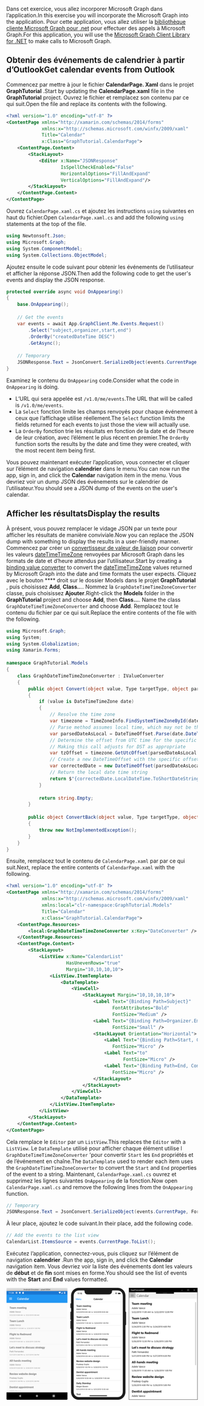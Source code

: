 <!-- markdownlint-disable MD002 MD041 -->

<span data-ttu-id="30419-101">Dans cet exercice, vous allez incorporer Microsoft Graph dans l’application.</span><span class="sxs-lookup"><span data-stu-id="30419-101">In this exercise you will incorporate the Microsoft Graph into the application.</span></span> <span data-ttu-id="30419-102">Pour cette application, vous allez utiliser la [bibliothèque cliente Microsoft Graph pour .net](https://github.com/microsoftgraph/msgraph-sdk-dotnet) pour effectuer des appels à Microsoft Graph.</span><span class="sxs-lookup"><span data-stu-id="30419-102">For this application, you will use the [Microsoft Graph Client Library for .NET](https://github.com/microsoftgraph/msgraph-sdk-dotnet) to make calls to Microsoft Graph.</span></span>

## <a name="get-calendar-events-from-outlook"></a><span data-ttu-id="30419-103">Obtenir des événements de calendrier à partir d’Outlook</span><span class="sxs-lookup"><span data-stu-id="30419-103">Get calendar events from Outlook</span></span>

<span data-ttu-id="30419-104">Commencez par mettre à jour le fichier **CalendarPage. Xaml** dans le projet **GraphTutorial** .</span><span class="sxs-lookup"><span data-stu-id="30419-104">Start by updating the **CalendarPage.xaml** file in the **GraphTutorial** project.</span></span> <span data-ttu-id="30419-105">Ouvrez le fichier et remplacez son contenu par ce qui suit.</span><span class="sxs-lookup"><span data-stu-id="30419-105">Open the file and replace its contents with the following.</span></span>

```xml
<?xml version="1.0" encoding="utf-8" ?>
<ContentPage xmlns="http://xamarin.com/schemas/2014/forms"
             xmlns:x="http://schemas.microsoft.com/winfx/2009/xaml"
             Title="Calendar"
             x:Class="GraphTutorial.CalendarPage">
    <ContentPage.Content>
        <StackLayout>
            <Editor x:Name="JSONResponse"
                    IsSpellCheckEnabled="False"
                    HorizontalOptions="FillAndExpand"
                    VerticalOptions="FillAndExpand"/>
        </StackLayout>
    </ContentPage.Content>
</ContentPage>
```

<span data-ttu-id="30419-106">Ouvrez `CalendarPage.xaml.cs` et ajoutez les instructions `using` suivantes en haut du fichier.</span><span class="sxs-lookup"><span data-stu-id="30419-106">Open `CalendarPage.xaml.cs` and add the following `using` statements at the top of the file.</span></span>

```cs
using Newtonsoft.Json;
using Microsoft.Graph;
using System.ComponentModel;
using System.Collections.ObjectModel;
```

<span data-ttu-id="30419-107">Ajoutez ensuite le code suivant pour obtenir les événements de l’utilisateur et afficher la réponse JSON.</span><span class="sxs-lookup"><span data-stu-id="30419-107">Then add the following code to get the user's events and display the JSON response.</span></span>

```cs
protected override async void OnAppearing()
{
    base.OnAppearing();

    // Get the events
    var events = await App.GraphClient.Me.Events.Request()
        .Select("subject,organizer,start,end")
        .OrderBy("createdDateTime DESC")
        .GetAsync();

    // Temporary
    JSONResponse.Text = JsonConvert.SerializeObject(events.CurrentPage, Formatting.Indented);
}
```

<span data-ttu-id="30419-108">Examinez le contenu du `OnAppearing` code.</span><span class="sxs-lookup"><span data-stu-id="30419-108">Consider what the code in `OnAppearing` is doing.</span></span>

- <span data-ttu-id="30419-109">L’URL qui sera appelée est `/v1.0/me/events`.</span><span class="sxs-lookup"><span data-stu-id="30419-109">The URL that will be called is `/v1.0/me/events`.</span></span>
- <span data-ttu-id="30419-110">La `Select` fonction limite les champs renvoyés pour chaque événement à ceux que l’affichage utilise réellement.</span><span class="sxs-lookup"><span data-stu-id="30419-110">The `Select` function limits the fields returned for each events to just those the view will actually use.</span></span>
- <span data-ttu-id="30419-111">La `OrderBy` fonction trie les résultats en fonction de la date et de l’heure de leur création, avec l’élément le plus récent en premier.</span><span class="sxs-lookup"><span data-stu-id="30419-111">The `OrderBy` function sorts the results by the date and time they were created, with the most recent item being first.</span></span>

<span data-ttu-id="30419-112">Vous pouvez maintenant exécuter l’application, vous connecter et cliquer sur l’élément de navigation **calendrier** dans le menu.</span><span class="sxs-lookup"><span data-stu-id="30419-112">You can now run the app, sign in, and click the **Calendar** navigation item in the menu.</span></span> <span data-ttu-id="30419-113">Vous devriez voir un dump JSON des événements sur le calendrier de l’utilisateur.</span><span class="sxs-lookup"><span data-stu-id="30419-113">You should see a JSON dump of the events on the user's calendar.</span></span>

## <a name="display-the-results"></a><span data-ttu-id="30419-114">Afficher les résultats</span><span class="sxs-lookup"><span data-stu-id="30419-114">Display the results</span></span>

<span data-ttu-id="30419-115">À présent, vous pouvez remplacer le vidage JSON par un texte pour afficher les résultats de manière conviviale.</span><span class="sxs-lookup"><span data-stu-id="30419-115">Now you can replace the JSON dump with something to display the results in a user-friendly manner.</span></span> <span data-ttu-id="30419-116">Commencez par créer un [convertisseur de valeur de liaison](/xamarin/xamarin-forms/xaml/xaml-basics/data-binding-basics#binding-value-converters) pour convertir les valeurs [dateTimeTimeZone](/graph/api/resources/datetimetimezone?view=graph-rest-1.0) renvoyées par Microsoft Graph dans les formats de date et d’heure attendus par l’utilisateur.</span><span class="sxs-lookup"><span data-stu-id="30419-116">Start by creating a [binding value converter](/xamarin/xamarin-forms/xaml/xaml-basics/data-binding-basics#binding-value-converters) to convert the [dateTimeTimeZone](/graph/api/resources/datetimetimezone?view=graph-rest-1.0) values returned by Microsoft Graph into the date and time formats the user expects.</span></span> <span data-ttu-id="30419-117">Cliquez avec le bouton \*\*\*\* droit sur le dossier Models dans le projet **GraphTutorial** , puis choisissez **Add**, **Class..**.. Nommez la `GraphDateTimeTimeZoneConverter` classe, puis choisissez **Ajouter**.</span><span class="sxs-lookup"><span data-stu-id="30419-117">Right-click the **Models** folder in the **GraphTutorial** project and choose **Add**, then **Class...**. Name the class `GraphDateTimeTimeZoneConverter` and choose **Add**.</span></span> <span data-ttu-id="30419-118">Remplacez tout le contenu du fichier par ce qui suit.</span><span class="sxs-lookup"><span data-stu-id="30419-118">Replace the entire contents of the file with the following.</span></span>

```cs
using Microsoft.Graph;
using System;
using System.Globalization;
using Xamarin.Forms;

namespace GraphTutorial.Models
{
    class GraphDateTimeTimeZoneConverter : IValueConverter
    {
        public object Convert(object value, Type targetType, object parameter, CultureInfo culture)
        {
            if (value is DateTimeTimeZone date)
            {
                // Resolve the time zone
                var timezone = TimeZoneInfo.FindSystemTimeZoneById(date.TimeZone);
                // Parse method assumes local time, which may not be the case
                var parsedDateAsLocal = DateTimeOffset.Parse(date.DateTime);
                // Determine the offset from UTC time for the specific date
                // Making this call adjusts for DST as appropriate
                var tzOffset = timezone.GetUtcOffset(parsedDateAsLocal.DateTime);
                // Create a new DateTimeOffset with the specific offset from UTC
                var correctedDate = new DateTimeOffset(parsedDateAsLocal.DateTime, tzOffset);
                // Return the local date time string
                return $"{correctedDate.LocalDateTime.ToShortDateString()} {correctedDate.LocalDateTime.ToShortTimeString()}";
            }

            return string.Empty;
        }

        public object ConvertBack(object value, Type targetType, object parameter, CultureInfo culture)
        {
            throw new NotImplementedException();
        }
    }
}
```

<span data-ttu-id="30419-119">Ensuite, remplacez tout le contenu de `CalendarPage.xaml` par par ce qui suit.</span><span class="sxs-lookup"><span data-stu-id="30419-119">Next, replace the entire contents of `CalendarPage.xaml` with the following.</span></span>

```xml
<?xml version="1.0" encoding="utf-8" ?>
<ContentPage xmlns="http://xamarin.com/schemas/2014/forms"
             xmlns:x="http://schemas.microsoft.com/winfx/2009/xaml"
             xmlns:local="clr-namespace:GraphTutorial.Models"
             Title="Calendar"
             x:Class="GraphTutorial.CalendarPage">
    <ContentPage.Resources>
        <local:GraphDateTimeTimeZoneConverter x:Key="DateConverter" />
    </ContentPage.Resources>
    <ContentPage.Content>
        <StackLayout>
            <ListView x:Name="CalendarList"
                      HasUnevenRows="true"
                      Margin="10,10,10,10">
                <ListView.ItemTemplate>
                    <DataTemplate>
                        <ViewCell>
                            <StackLayout Margin="10,10,10,10">
                                <Label Text="{Binding Path=Subject}"
                                       FontAttributes="Bold"
                                       FontSize="Medium" />
                                <Label Text="{Binding Path=Organizer.EmailAddress.Name}"
                                       FontSize="Small" />
                                <StackLayout Orientation="Horizontal">
                                    <Label Text="{Binding Path=Start, Converter={StaticResource DateConverter}}"
                                       FontSize="Micro" />
                                    <Label Text="to"
                                           FontSize="Micro" />
                                    <Label Text="{Binding Path=End, Converter={StaticResource DateConverter}}"
                                       FontSize="Micro" />
                                </StackLayout>
                            </StackLayout>
                        </ViewCell>
                    </DataTemplate>
                </ListView.ItemTemplate>
            </ListView>
        </StackLayout>
    </ContentPage.Content>
</ContentPage>
```

<span data-ttu-id="30419-120">Cela remplace le `Editor` par un `ListView`.</span><span class="sxs-lookup"><span data-stu-id="30419-120">This replaces the `Editor` with a `ListView`.</span></span> <span data-ttu-id="30419-121">Le `DataTemplate` utilisé pour afficher chaque élément utilise l `GraphDateTimeTimeZoneConverter` 'pour convertir `Start` les `End` propriétés et de l’événement en chaîne.</span><span class="sxs-lookup"><span data-stu-id="30419-121">The `DataTemplate` used to render each item uses the `GraphDateTimeTimeZoneConverter` to convert the `Start` and `End` properties of the event to a string.</span></span> <span data-ttu-id="30419-122">Maintenant, `CalendarPage.xaml.cs` ouvrez et supprimez les lignes suivantes `OnAppearing` de la fonction.</span><span class="sxs-lookup"><span data-stu-id="30419-122">Now open `CalendarPage.xaml.cs` and remove the following lines from the `OnAppearing` function.</span></span>

```cs
// Temporary
JSONResponse.Text = JsonConvert.SerializeObject(events.CurrentPage, Formatting.Indented);
```

<span data-ttu-id="30419-123">À leur place, ajoutez le code suivant.</span><span class="sxs-lookup"><span data-stu-id="30419-123">In their place, add the following code.</span></span>

```cs
// Add the events to the list view
CalendarList.ItemsSource = events.CurrentPage.ToList();
```

<span data-ttu-id="30419-124">Exécutez l’application, connectez-vous, puis cliquez sur l’élément de navigation **calendrier** .</span><span class="sxs-lookup"><span data-stu-id="30419-124">Run the app, sign in, and click the **Calendar** navigation item.</span></span> <span data-ttu-id="30419-125">Vous devriez voir la liste des événements dont les valeurs de **début** et de **fin** sont mises en forme.</span><span class="sxs-lookup"><span data-stu-id="30419-125">You should see the list of events with the **Start** and **End** values formatted.</span></span>

![Capture d’écran du tableau des événements](./images/calendar-page.png)
